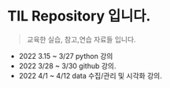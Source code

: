 # TIL Repository 입니다.
>교육한 실습, 참고,연습 자료들 입니다.


- 2022 3.15 ~ 3/27 python 강의 
- 2022 3/28 ~ 3/30 github 강의.
- 2022 4/1 ~ 4/12 data 수집/관리 및 시각화 강의.